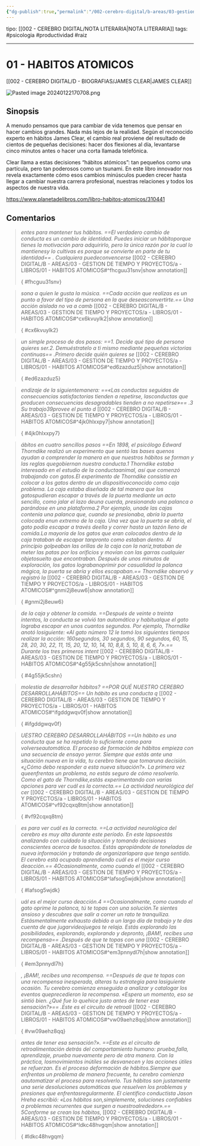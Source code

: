 ```yaml
---
{"dg-publish":true,"permalink":"/002-cerebro-digital/b-areas/03-gestion-de-tiempo-y-proyectos/a-libros/01-habitos-atomicos/"}
---
```


tipo: [[002 - CEREBRO DIGITAL/NOTA LITERARIA\|NOTA LITERARIA]]
tags: #psicologia #productividad #raiz

---
# 01 - HABITOS ATOMICOS
[[002 - CEREBRO DIGITAL/D - BIOGRAFIAS/JAMES CLEAR\|JAMES CLEAR]]

![Pasted image 20240122170708.png](/img/user/900%20-%20ANEXO/Pasted%20image%2020240122170708.png)
## Sinopsis
A menudo pensamos que para cambiar de vida tenemos que pensar en hacer cambios grandes. Nada más lejos de la realidad. Según el reconocido experto en hábitos James Clear, el cambio real proviene del resultado de cientos de pequeñas decisiones: hacer dos flexiones al día, levantarse cinco minutos antes o hacer una corta llamada telefónica.

Clear llama a estas decisiones “hábitos atómicos”: tan pequeños como una partícula, pero tan poderosos como un tsunami. En este libro innovador nos revela exactamente cómo esos cambios minúsculos pueden crecer hasta llegar a cambiar nuestra carrera profesional, nuestras relaciones y todos los aspectos de nuestra vida.

https://www.planetadelibros.com/libro-habitos-atomicos/310441
## Comentarios
























































>
>*entes para mantener tus hábitos. ==El verdadero cambio de conducta es un cambio de identidad. Puedes iniciar un hábitoporque tienes la motivación para adquirirlo, pero la única razón por la cual lo mantienesy  lo  cultivas  es  porque  se  convierte  en  parte  de  tu  identidad== .  Cualquiera  puedeconvencerse*
>[[002 - CEREBRO DIGITAL/B - AREAS/03 - GESTION DE TIEMPO Y PROYECTOS/a - LIBROS/01 - HABITOS ATOMICOS#^fhcguu31snv\|show annotation]]
>
>
>
>{ #fhcguu31snv}





















>
>*sona a quien le gusta la música. ==Cada acción que realizas es un punto a favor del tipo de persona en la que deseasconvertirte.== Una acción aislada no va a camb*
>[[002 - CEREBRO DIGITAL/B - AREAS/03 - GESTION DE TIEMPO Y PROYECTOS/a - LIBROS/01 - HABITOS ATOMICOS#^cx6kvuylk2\|show annotation]]
>
>
>
>{ #cx6kvuylk2}








>
>*un simple proceso de dos pasos: ==1. Decide qué tipo de persona quieres ser.2. Demuéstratelo a ti mismo mediante pequeñas victorias continuas== .Primero decide quién quieres se*
>[[002 - CEREBRO DIGITAL/B - AREAS/03 - GESTION DE TIEMPO Y PROYECTOS/a - LIBROS/01 - HABITOS ATOMICOS#^ed6zazduz5\|show annotation]]
>
>
>
>{ #ed6zazduz5}









>
>*endizaje de la siguientemanera: ==«Las conductas seguidas de consecuencias satisfactorias tienden a repetirse, lasconductas que producen consecuencias desagradables tienden a no repetirse»== .3 Su trabajo39provee el punto d*
>[[002 - CEREBRO DIGITAL/B - AREAS/03 - GESTION DE TIEMPO Y PROYECTOS/a - LIBROS/01 - HABITOS ATOMICOS#^4jk0hlxxpy7\|show annotation]]
>
>
>
>{ #4jk0hlxxpy7}



>
>*ábitos en cuatro sencillos pasos ==En 1898, el psicólogo Edward Thorndike realizó un experimento que sentó las bases quenos ayudan a comprender la manera en que nuestros hábitos se forman y las reglas quegobiernan nuestra conducta.1 Thorndike estaba interesado en el estudio de la conductaanimal, así que comenzó trabajando con gatos.El experimento de Thorndike consistía en colocar a los gatos dentro de un dispositivoconocido como caja problema.  La  caja  estaba  diseñada  de  tal  manera  que  los  gatospudieran escapar a través de la puerta mediante un acto sencillo, como jalar el lazo deuna cuerda, presionando una palanca o parándose en una plataforma.2 Por ejemplo, unade las cajas contenía una palanca que, cuando se presionaba, abría la puerta colocada enun extremo de la caja. Una vez que la puerta se abría, el gato podía escapar a través deella y correr hasta un tazón lleno de comida.La mayoría de los gatos que eran colocados dentro de la caja trataban de escapar tanpronto como estaban dentro. Al principio golpeaban las orillas de la caja con la nariz,trataban de meter las patas por los orificios y movían con las garras cualquier objetosuelto que encontraban. Después de unos minutos de exploración, los gatos lograbanoprimir por casualidad la palanca mágica, la puerta se abría y ellos escapaban.== Thorndike observó y registró la*
>[[002 - CEREBRO DIGITAL/B - AREAS/03 - GESTION DE TIEMPO Y PROYECTOS/a - LIBROS/01 - HABITOS ATOMICOS#^gnmi2j8euw6\|show annotation]]
>
>
>
>{ #gnmi2j8euw6}



>
>*de la caja y obtener la comida. ==Después de veinte o treinta intentos, la conducta se volvió tan automática y habitualque el gato lograba escapar en unos cuantos segundos. Por ejemplo, Thorndike anotó losiguiente: «Al gato número 12 le tomó los siguientes tiempos realizar la acción: 160segundos, 30 segundos, 90 segundos, 60, 15, 28, 20, 30, 22, 11, 15, 20, 12, 10, 14, 10, 8,8, 5, 10, 8, 6, 6, 7».== Durante los tres primeros intent*
>[[002 - CEREBRO DIGITAL/B - AREAS/03 - GESTION DE TIEMPO Y PROYECTOS/a - LIBROS/01 - HABITOS ATOMICOS#^4g55jk5cshn\|show annotation]]
>
>
>
>{ #4g55jk5cshn}



>
>*molestia de desarrollar hábitos? ==POR QUÉ NUESTRO CEREBRO DESARROLLAHÁBITOS== Un  hábito  es  una  conducta  q*
>[[002 - CEREBRO DIGITAL/B - AREAS/03 - GESTION DE TIEMPO Y PROYECTOS/a - LIBROS/01 - HABITOS ATOMICOS#^ifgddgwqv0f\|show annotation]]
>
>
>
>{ #ifgddgwqv0f}



>
>*UESTRO CEREBRO DESARROLLAHÁBITOS ==Un  hábito  es  una  conducta  que  se  ha  repetido  lo  suficiente  como  para  volverseautomática. El proceso de formación de hábitos empieza con una secuencia de ensayo yerror. Siempre que estás ante una situación nueva en la vida, tu cerebro tiene que tomaruna  decisión.  «¿Cómo  debo  responder  a  esta  nueva  situación?».  La  primera  vez  queenfrentas un problema, no estás seguro de cómo resolverlo. Como el gato de Thorndike,estás experimentando con varias opciones para ver cuál es la correcta.== La actividad neurológica del cer*
>[[002 - CEREBRO DIGITAL/B - AREAS/03 - GESTION DE TIEMPO Y PROYECTOS/a - LIBROS/01 - HABITOS ATOMICOS#^vf92cqxq8tm\|show annotation]]
>
>
>
>{ #vf92cqxq8tm}



>
>*es para ver cuál es la correcta. ==La actividad neurológica del cerebro es muy alta durante este período. En este lapsoestás analizando con cuidado la situación y tomando decisiones conscientes acerca de tusactos. Estás apropiándote de toneladas de nueva información y tratando de organizarlapara que tenga sentido. El cerebro está ocupado aprendiendo cuál es el mejor curso deacción.== 4Ocasionalmente, como cuando el*
>[[002 - CEREBRO DIGITAL/B - AREAS/03 - GESTION DE TIEMPO Y PROYECTOS/a - LIBROS/01 - HABITOS ATOMICOS#^lafsog5wjdk\|show annotation]]
>
>
>
>{ #lafsog5wjdk}



>
>*uál es el mejor curso deacción.4 ==Ocasionalmente, como cuando el gato oprime la palanca, tú te topas con una solución.Te  sientes  ansioso  y  descubres  que  salir  a  correr  un  rato  te  tranquiliza.  Estásmentalmente exhausto debido a un largo día de trabajo y te das cuenta de que jugarvideojuegos te relaja. Estás explorando las posibilidades, explorando, explorando y depronto, ¡BAM!, recibes una recompensa== .Después de que te topas con una*
>[[002 - CEREBRO DIGITAL/B - AREAS/03 - GESTION DE TIEMPO Y PROYECTOS/a - LIBROS/01 - HABITOS ATOMICOS#^em3pnnydl7h\|show annotation]]
>
>
>
>{ #em3pnnydl7h}



>
>*, ¡BAM!, recibes una recompensa. ==Después de que te topas con una recompensa inesperada, alteras tu estrategia para lasiguiente ocasión. Tu cerebro comienza enseguida a analizar y catalogar los eventos queprecedieron la recompensa. «Espera un momento, eso se sintió bien. ¿Qué fue lo quehice justo antes de tener esa sensación?»== .Este es el circuito de retroali*
>[[002 - CEREBRO DIGITAL/B - AREAS/03 - GESTION DE TIEMPO Y PROYECTOS/a - LIBROS/01 - HABITOS ATOMICOS#^vw09aehz8qq\|show annotation]]
>
>
>
>{ #vw09aehz8qq}



>
>*antes de tener esa sensación?». ==Este es el circuito de retroalimentación detrás del comportamiento humano: prueba,falla,  aprendizaje,  prueba  nuevamente  pero  de  otra  manera.  Con  la  práctica,  losmovimientos inútiles se desvanecen y las acciones útiles se refuerzan. Es el proceso deformación de hábitos.Siempre  que  enfrentas  un  problema  de  manera  frecuente,  tu  cerebro  comienza  aautomatizar  el  proceso  para  resolverlo.  Tus  hábitos  son  justamente  una  serie  desoluciones  automáticas  que  resuelven  los  problemas  y  presiones  que  enfrentasregularmente.  El  científico  conductista  Jason  Hreha  escribió:  «Los  hábitos  son,simplemente,  soluciones  confiables  a  problemas  recurrentes  que  surgen  a  nuestroalrededor».== 5Conforme se crean los hábitos,*
>[[002 - CEREBRO DIGITAL/B - AREAS/03 - GESTION DE TIEMPO Y PROYECTOS/a - LIBROS/01 - HABITOS ATOMICOS#^ldkc48hvgqm\|show annotation]]
>
>
>
>{ #ldkc48hvgqm}


